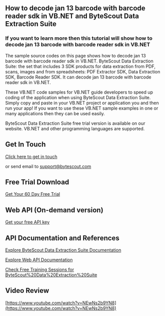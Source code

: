 ## How to decode jan 13 barcode with barcode reader sdk in VB.NET and ByteScout Data Extraction Suite

### If you want to learn more then this tutorial will show how to decode jan 13 barcode with barcode reader sdk in VB.NET

The sample source codes on this page shows how to decode jan 13 barcode with barcode reader sdk in VB.NET. ByteScout Data Extraction Suite: the set that includes 3 SDK products for data extraction from PDF, scans, images and from spreadsheets: PDF Extractor SDK, Data Extraction SDK, Barcode Reader SDK. It can decode jan 13 barcode with barcode reader sdk in VB.NET.

 These VB.NET code samples for VB.NET guide developers to speed up coding of the application when using ByteScout Data Extraction Suite.  Simply copy and paste in your VB.NET project or application you and then run your app! If you want to use these VB.NET sample examples in one or many applications then they can be used easily.

ByteScout Data Extraction Suite free trial version is available on our website. VB.NET and other programming languages are supported.

## Get In Touch

[Click here to get in touch](https://bytescout.zendesk.com/hc/en-us/requests/new?subject=ByteScout%20Data%20Extraction%20Suite%20Question)

or send email to [support@bytescout.com](mailto:support@bytescout.com?subject=ByteScout%20Data%20Extraction%20Suite%20Question) 

## Free Trial Download

[Get Your 60 Day Free Trial](https://bytescout.com/download/web-installer?utm_source=github-readme)

## Web API (On-demand version)

[Get your free API key](https://pdf.co/documentation/api?utm_source=github-readme)

## API Documentation and References

[Explore ByteScout Data Extraction Suite Documentation](https://bytescout.com/documentation/index.html?utm_source=github-readme)

[Explore Web API Documentation](https://pdf.co/documentation/api?utm_source=github-readme)

[Check Free Training Sessions for ByteScout%20Data%20Extraction%20Suite](https://academy.bytescout.com/)

## Video Review

[https://www.youtube.com/watch?v=NEwNs2b9YN8](https://www.youtube.com/watch?v=NEwNs2b9YN8)